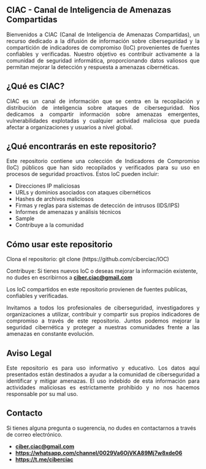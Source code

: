 ## CIAC - Canal de Inteligencia de Amenazas Compartidas
<p align="justify">
Bienvenidos a CIAC (Canal de Inteligencia de Amenazas Compartidas), un recurso dedicado a la difusión de información sobre ciberseguridad y la compartición de indicadores de compromiso (IoC) provenientes de fuentes confiables y verificadas. Nuestro objetivo es contribuir activamente a la comunidad de seguridad informática, proporcionando datos valiosos que permitan mejorar la detección y respuesta a amenazas cibernéticas.
</p>

## ¿Qué es CIAC?
<p align="justify">
CIAC es un canal de información que se centra en la recopilación y distribución de inteligencia sobre ataques de ciberseguridad. Nos dedicamos a compartir información sobre amenazas emergentes, vulnerabilidades explotadas y cualquier actividad maliciosa que pueda afectar a organizaciones y usuarios a nivel global.
</p>

## ¿Qué encontrarás en este repositorio?
<p align="justify">
Este repositorio contiene una colección de Indicadores de Compromiso (IoC) públicos que han sido recopilados y verificados para su uso en procesos de seguridad proactivos. Estos IoC pueden incluir:

- Direcciones IP maliciosas
- URLs y dominios asociados con ataques cibernéticos
- Hashes de archivos maliciosos
- Firmas y reglas para sistemas de detección de intrusos (IDS/IPS)
- Informes de amenazas y análisis técnicos
- Sample
- Contribuye a la comunidad

</p>

## Cómo usar este repositorio
<p align="justify">
Clona el repositorio: git clone (https://github.com/ciberciac/IOC)
  
Contribuye: 
Si tienes nuevos IoC o deseas mejorar la información existente, no dudes en escribirnos a **ciber.ciac@gmail.com**

Los IoC compartidos en este repositorio provienen de fuentes publicas, confiables y verificadas.
<p align="justify">
Invitamos a todos los profesionales de ciberseguridad, investigadores y organizaciones a utilizar, contribuir y compartir sus propios indicadores de compromiso a través de este repositorio. Juntos podemos mejorar la seguridad cibernética y proteger a nuestras comunidades frente a las amenazas en constante evolución.
  </p>
</p>

## Aviso Legal
<p align="justify">
Este repositorio es para uso informativo y educativo. Los datos aquí presentados están destinados a ayudar a la comunidad de ciberseguridad a identificar y mitigar amenazas. El uso indebido de esta información para actividades maliciosas es estrictamente prohibido y no nos hacemos responsable por su mal uso.
</p>

## Contacto
Si tienes alguna pregunta o sugerencia, no dudes en contactarnos a través de correo electrónico.
- **ciber.ciac@gmail.com**
- **https://whatsapp.com/channel/0029Va6OjVKA89Mj7w8xde06**
- **https://t.me/ciberciac**



